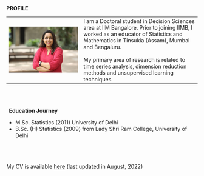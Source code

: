 <heading>
  <b>
    PROFILE
  </b>
</heading>

<table class="wide">
  <tr>
    <td class="left">
      <img id="frontphoto" src="Anchal_Soni_new.jpeg" alt="" />
    </td>
    &nbsp; &nbsp; &nbsp; &nbsp; 
    <td class="left">
      I am a Doctoral student in Decision Sciences area at IIM Bangalore. Prior to joining IIMB, I worked as an educator of Statistics and Mathematics in Tinsukia (Assam), Mumbai and Bengaluru. 
      <br>
      <br>
      My primary area of research is related to time series analysis, dimension reduction methods and unsupervised learning techniques.
      <br>
    </td>
  </tr>
</table>
  
<br>
<br>


<b>&nbsp;&nbsp;Education&nbsp;Journey</b>
<br/>
- M.Sc. Statistics (2011) University of Delhi
- B.Sc. (H) Statistics (2009) from Lady Shri Ram College, University of Delhi

<br>
<br>
<br> My CV is available <a href="AnchalSoni.pdf">here</a> (last updated in August, 2022)


